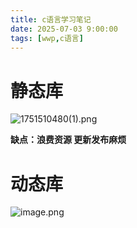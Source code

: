 ```yaml
---
title: c语言学习笔记
date: 2025-07-03 9:00:00
tags: [wwp,c语言]
---
```


# 静态库
![1751510480(1).png](https://raw.gitcode.com/user-images/assets/5027920/aa41708b-00ed-4c5f-a1bf-ba8932cd2ee2/1751510480_1_.png '1751510480(1).png')

 **缺点：浪费资源 更新发布麻烦**
 
 # 动态库
 ![image.png](https://raw.gitcode.com/user-images/assets/5027920/5bf4a790-28af-4ddf-80b1-e65055799c95/image.png 'image.png')